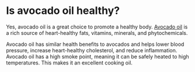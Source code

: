 # Is avocado oil healthy?

Yes, avocado oil is a great choice to promote a healthy body. [Avocado oil](https://www.drberg.com/blog/7-benefits-of-avocado-oil) is a rich source of heart-healthy fats, vitamins, minerals, and phytochemicals.

Avocado oil has similar health benefits to avocados and helps lower blood pressure, increase heart-healthy cholesterol, and reduce inflammation. Avocado oil has a high smoke point, meaning it can be safely heated to high temperatures. This makes it an excellent cooking oil.